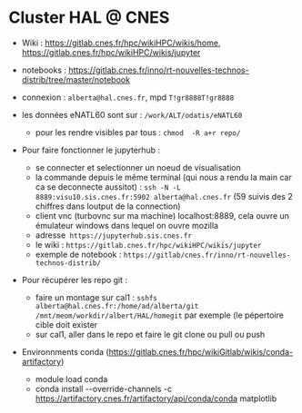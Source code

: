 # Cluster HAL @ CNES


 - Wiki : https://gitlab.cnes.fr/hpc/wikiHPC/wikis/home, https://gitlab.cnes.fr/hpc/wikiHPC/wikis/jupyter
 - notebooks : https://gitlab.cnes.fr/inno/rt-nouvelles-technos-distrib/tree/master/notebook

 - connexion : `alberta@hal.cnes.fr`, mpd `T!gr8888T!gr8888`

 - les données eNATL60 sont sur : `/work/ALT/odatis/eNATL60`

   - pour les rendre visibles par tous : `chmod  -R a+r repo/`

- Pour faire fonctionner le jupyterhub :
	-  se connecter et selectionner un noeud de visualisation
	-  la commande depuis le même terminal (qui nous a rendu la main car ca se deconnecte aussitot) : `ssh -N -L 8889:visu10.sis.cnes.fr:5902 alberta@hal.cnes.fr` (59 suivis des 2 chiffres dans loutput de la connection)
	-  client vnc (turbovnc sur ma machine) localhost:8889, cela ouvre un émulateur windows dans lequel on ouvre mozilla
	-  adresse` https://jupyterhub.sis.cnes.fr`
	-  le wiki : `https://gitlab.cnes.fr/hpc/wikiHPC/wikis/jupyter`
	-  exemple de notebook : `https://gitlab/cnes.fr/inno/rt-nouvelles-technos-distrib/`

-  Pour récupérer les repo git :
	-  faire un montage sur cal1 : `sshfs alberta@hal.cnes.fr:/home/ad/alberta/git /mnt/meom/workdir/albert/HAL/homegit` par exemple (le pépertoire cible doit exister
	-  sur cal1, aller dans le repo et faire le git clone ou pull ou push

- Environnments conda (https://gitlab.cnes.fr/hpc/wikiGitlab/wikis/conda-artifactory)
    - module load conda
    - conda install --override-channels -c https://artifactory.cnes.fr/artifactory/api/conda/conda matplotlib
